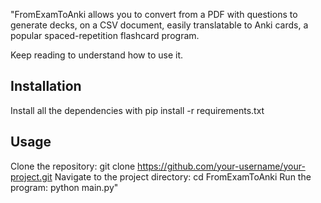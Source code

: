 "FromExamToAnki allows you to convert from a PDF with questions to generate decks, on a CSV document, easily translatable to Anki cards, a popular spaced-repetition flashcard program.

Keep reading to understand how to use it.

## Installation

Install all the dependencies with pip install -r requirements.txt

## Usage
Clone the repository: git clone https://github.com/your-username/your-project.git
Navigate to the project directory: cd FromExamToAnki
Run the program: python main.py"






